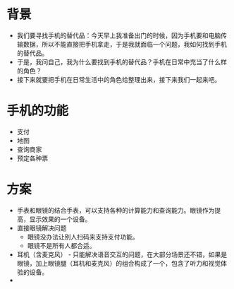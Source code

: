 # 背景
- 我们要寻找手机的替代品：今天早上我准备出门的时候，因为手机要和电脑传输数据，所以不能直接把手机拿走，于是我就面临一个问题，我如何找到手机的替代品。
- 于是，我问自己，我为什么要找到手机的替代品？手机在日常中充当了什么样的角色？ 
- 接下来就要把手机在日常生活中的角色给整理出来，接下来我们一起来吧。

# 手机的功能
- 支付
- 地图
- 查询商家
- 预定各种票

# 方案
- 手表和眼镜的结合手表，可以支持各种的计算能力和查询能力。眼镜作为提高，显示效果的一个设备。
- 直接眼镜解决问题
	- 眼镜没办法让别人扫码来支持支付功能。
	- 眼镜不是所有人都合适。
- 耳机（含麦克风） - 只能解决语音交互的问题，在大部分场景还不错，如果是眼镜，加上眼镜腿（耳机和麦克风）的组合构成了一个，包含了听力和视觉体验的设备。 
- 